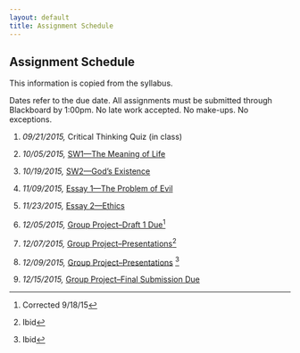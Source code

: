 ```yaml
---
layout: default
title: Assignment Schedule
---
```




## Assignment Schedule
This information is copied from the syllabus. 

Dates refer to the due date. All assignments must be submitted through
Blackboard by 1:00pm. No late work accepted. No make-ups. No exceptions.

1.  *09/21/2015,* Critical Thinking Quiz (in class)

2.  *10/05/2015,* [SW1—The Meaning of
    Life](http://scoconno.github.io/Teaching/Examined/Meaning/SW1/)

3.  *10/19/2015,* [SW2—God’s
    Existence](http://scoconno.github.io/Teaching/Examined/God/SW2/)

4.  *11/09/2015,* [Essay 1—The Problem of
    Evil](http://scoconno.github.io/Teaching/Examined/God/Essay1)

5.  *11/23/2015,* [Essay 2—Ethics](http://scoconno.github.io/Teaching/Examined/Ethics/Essay/)

6.  *12/05/2015,* [Group Project–Draft 1
    Due](http://scoconno.github.io/Teaching/Examined/Applied/Group/)[^1]

7.  *12/07/2015,* [Group
    Project–Presentations](http://scoconno.github.io/Teaching/Examined/Applied/Group/)[^2]

8.  *12/09/2015,* [Group
    Project–Presentations](http://scoconno.github.io/Teaching/Examined/Applied/Group/)
    [^3]

9.  *12/15/2015,* [Group Project–Final Submission
    Due](http://scoconno.github.io/Teaching/Examined/Applied/Group/)

[^1]: Corrected 9/18/15

[^2]: Ibid

[^3]: Ibid